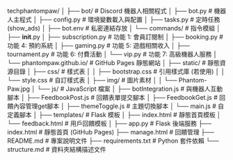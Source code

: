techphantompaw/
│
├── bot/                            # Discord 機器人相關程式
│   ├── bot.py                      # 機器人主程式
│   ├── config.py                   # 環境變數載入與配置
│   ├── tasks.py                    # 定時任務 (show_ads)
│   ├── bot.env                     # 私密連結存放
│   └── commands/                   # 指令模組
│       ├── __init__.py
│       ├── subscription.py         # 功能 1: 會員訂閱制
│       ├── booking.py              # 功能 4: 預約系統
│       ├── gaming.py               # 功能 5: 遊戲相關收入
│       ├── tournament.py           # 功能 6: 付費活動
│       └── vip.py                  # 功能 7: 高級機器人服務
│
└── phantompaw.github.io/           # GitHub Pages 靜態網站
    │
    ├── static/                     # 靜態資源目錄
    │   ├── css/                    # 樣式表
    │   │   ├── bootstrap.css       # 引用樣式庫 (若使用)
    │   │   └── style.css           # 自訂樣式表
    │   ├── img/                    # 圖片素材
    │   │   └── Phantom-Paw.jpg
    │   └── js/                     # JavaScript 檔案
    │       ├── botIntegration.js   # 與機器人互動腳本
    │       ├── FeedbookPost.js     # 回饋表單提交腳本
    │       ├── FeedbookGet.js      # 回饋內容管理get腳本
    │       ├── themeToggle.js      # 主題切換腳本
    │       └── main.js             # 自定義腳本
    │
    ├── templates/                  # Flask 模板
    │   ├── index.html              # 靜態首頁模板
    │   └── feedback.html           # 用戶回饋模板
    │
    ├── app.py                      # Flask 後端服務
    ├── index.html                  # 靜態首頁 (GitHub Pages)
    ├── manage.html                 # 回饋管理
    ├── README.md                   # 專案說明文件
    ├── requirements.txt            # Python 套件依賴
    └── structure.md                # 資料夾結構描述文件
